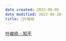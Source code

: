 ```yaml
---
date created: 2022-08-05
date modified: 2022-08-20
title: 🧑叶峻峣
---
```


[叶峻峣 - 知乎](https://www.zhihu.com/people/L.M.Sherlock)
